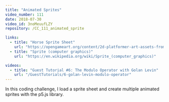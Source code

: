 ```yaml
---
title: "Animated Sprites"
video_number: 111
date: 2018-07-30
video_id: 3noMeuufLZY
repository: /CC_111_animated_sprite

links:
  - title: "Horse Sprite Sheet"
    url: "https://opengameart.org/content/2d-platformer-art-assets-from-horse-of-spring"
  - title: "Sprite (computer graphics)"
    url: "https://en.wikipedia.org/wiki/Sprite_(computer_graphics)"

videos:
  - title: "Guest Tutorial #6: The Modulo Operator with Golan Levin"
    url: "/GuestTutorials/6-golan-levin-modulo-operator"
---
```


In this coding challenge, I load a sprite sheet and create multiple animated sprites with the p5.js library.

